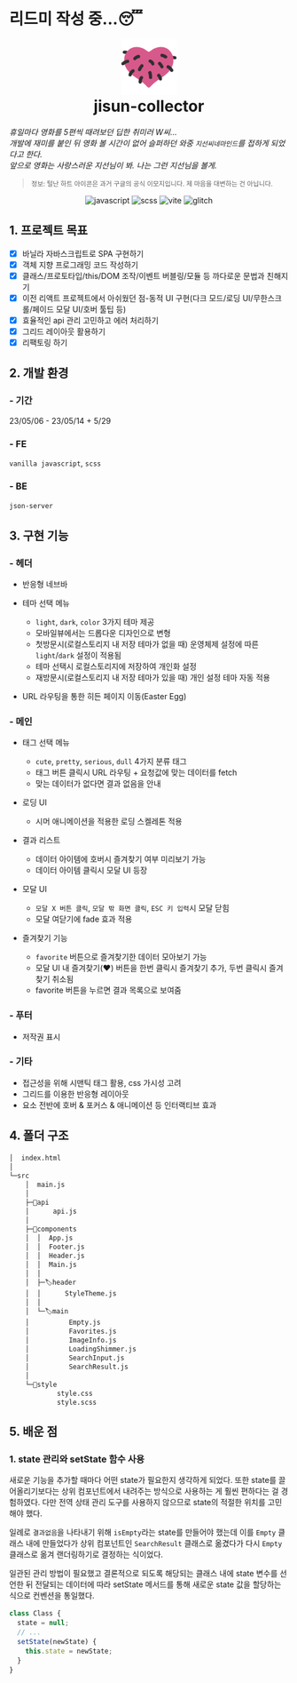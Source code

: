 # 리드미 작성 중...😴

<div align="center" >

  <img width="100" src="./public/favicon.png" alt="busungbusung-heart">

  <h1 style="margin-top: 0px;">jisun-collector</h1>

<div align="left">

_휴일마다 영화를 5편씩 때려보던 딥한 취미러 W씨...<br>
개발에 재미를 붙인 뒤 영화 볼 시간이 없어 슬퍼하던 와중 `지선씨네마인드`를 접하게 되었다고 한다.<br>
앞으로 영화는 사랑스러운 지선님이 봐. 나는 그런 지선님을 볼게._

> <small>정보: 털난 하트 아이콘은 과거 구글의 공식 이모지입니다. 제 마음을 대변하는 건 아닙니다.</small>

</div>

![javascript](https://shields.io/badge/javascript-black?style=for-the-badge&logo=javascript)
![scss](https://shields.io/badge/scss-black?style=for-the-badge&logo=sass)
![vite](https://img.shields.io/badge/vite-000000?style=for-the-badge&logo=vite)
![glitch](https://img.shields.io/badge/glitch-000000?style=for-the-badge&logo=glitch)

  <!-- <img width="800" src="/" alt="시연영상" align="center"> -->
</div>

## 1. 프로젝트 목표

- [x] 바닐라 자바스크립트로 SPA 구현하기
- [x] 객체 지향 프로그래밍 코드 작성하기
- [x] 클래스/프로토타입/this/DOM 조작/이벤트 버블링/모듈 등 까다로운 문법과 친해지기
- [x] 이전 리액트 프로젝트에서 아쉬웠던 점-동적 UI 구현(다크 모드/로딩 UI/무한스크롤/페이드 모달 UI/호버 툴팁 등)
- [x] 효율적인 api 관리 고민하고 에러 처리하기
- [x] 그리드 레이아웃 활용하기
- [x] 리팩토링 하기

## 2. 개발 환경

### - 기간

23/05/06 - 23/05/14 + 5/29

### - FE

`vanilla javascript`, `scss`

### - BE

`json-server`

## 3. 구현 기능

### - 헤더

- 반응형 네브바

- 테마 선택 메뉴

  - `light`, `dark`, `color` 3가지 테마 제공
  - 모바일뷰에서는 드롭다운 디자인으로 변형
  - 첫방문시(로컬스토리지 내 저장 테마가 없을 때) 운영체제 설정에 따른 `light`/`dark` 설정이 적용됨
  - 테마 선택시 로컬스토리지에 저장하여 개인화 설정
  - 재방문시(로컬스토리지 내 저장 테마가 있을 때) 개인 설정 테마 자동 적용

- URL 라우팅을 통한 히든 페이지 이동(Easter Egg)

### - 메인

- 태그 선택 메뉴

  - `cute`, `pretty`, `serious`, `dull` 4가지 분류 태그
  - 태그 버튼 클릭시 URL 라우팅 + 요청값에 맞는 데이터를 fetch
  - 맞는 데이터가 없다면 결과 없음을 안내

- 로딩 UI

  - 시머 애니메이션을 적용한 로딩 스켈레톤 적용

- 결과 리스트

  - 데이터 아이템에 호버시 즐겨찾기 여부 미리보기 가능
  - 데이터 아이템 클릭시 모달 UI 등장

- 모달 UI

  - `모달 X 버튼 클릭`, `모달 밖 화면 클릭`, `ESC 키 입력`시 모달 닫힘
  - 모달 여닫기에 fade 효과 적용

- 즐겨찾기 기능

  - `favorite` 버튼으로 즐겨찾기한 데이터 모아보기 가능
  - 모달 UI 내 즐겨찾기(❤︎) 버튼을 한번 클릭시 즐겨찾기 추가, 두번 클릭시 즐겨찾기 취소됨
  - favorite 버튼을 누르면 결과 목록으로 보여줌

### - 푸터

- 저작권 표시

### - 기타

- 접근성을 위해 시맨틱 태그 활용, css 가시성 고려
- 그리드를 이용한 반응형 레이아웃
- 요소 전반에 호버 & 포커스 & 애니메이션 등 인터랙티브 효과

## 4. 폴더 구조

```shell
│  index.html
│
└─src
    │  main.js
    │
    ├─🎫api
    │      api.js
    │
    ├─🎫components
    │  │  App.js
    │  │  Footer.js
    │  │  Header.js
    │  │  Main.js
    │  │
    │  ├─🏷️header
    │  │      StyleTheme.js
    │  │
    │  └─🏷️main
    │          Empty.js
    │          Favorites.js
    │          ImageInfo.js
    │          LoadingShimmer.js
    │          SearchInput.js
    │          SearchResult.js
    │
    └─🎫style
            style.css
            style.scss
```

## 5. 배운 점

### 1. state 관리와 setState 함수 사용

새로운 기능을 추가할 때마다 어떤 state가 필요한지 생각하게 되었다. 또한 state를 끌어올리기보다는 상위 컴포넌트에서 내려주는 방식으로 사용하는 게 훨씬 편하다는 걸 경험하였다. 다만 전역 상태 관리 도구를 사용하지 않으므로 state의 적절한 위치를 고민해야 했다.

일례로 `결과없음`을 나타내기 위해 `isEmpty`라는 state를 만들어야 했는데 이를 `Empty` 클래스 내에 만들었다가 상위 컴포넌트인 `SearchResult` 클래스로 옮겼다가 다시 `Empty` 클래스로 옮겨 랜더링하기로 결정하는 식이었다.

일관된 관리 방법이 필요했고 결론적으로 되도록 해당되는 클래스 내에 state 변수를 선언한 뒤 전달되는 데이터에 따라 setState 메서드를 통해 새로운 state 값을 할당하는 식으로 컨벤션을 통일했다.

```js
class Class {
  state = null;
  // ...
  setState(newState) {
    this.state = newState;
  }
}
```
